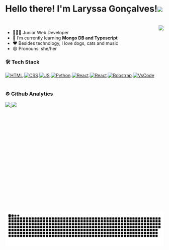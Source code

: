 <h1 align="left">Hello there! I'm Laryssa Gonçalves!<img src="https://raw.githubusercontent.com/kaueMarques/kaueMarques/master/hi.gif" width="28px"></h1>
<br>
<img align="right" height="590em" src="https://raw.githubusercontent.com/gist/laryssagoncalves/75a4a91b31b56cabcf586cff7f20a6d2/raw/944e663c16f925bbb758c071336d50985037ded3/githubcard.svg"/>

- 👩🏽‍💻 Junior Web Developer
- 🌱 I’m currently learning **Mongo DB and Typescript**
- ❤ Besides technology, I love dogs, cats and music
- 😄 Pronouns: she/her
 
 <h3 align="left">
    <a>🛠 Tech Stack</a>
</h3>
<div style="display: inline_block">
 <a href="https://github.com/laryssagoncalves">
  <img align="center" alt="HTML" title="HTML" src="https://img.shields.io/badge/HTML5-E34F26?style=for-the-badge&logo=html5&logoColor=white"/> 
  <img align="center" alt="CSS" title="CSS" src="https://img.shields.io/badge/CSS3-1572B6?style=for-the-badge&logo=css3&logoColor=white"/>
  <img align="center" alt="JS" title="JS" src="https://img.shields.io/badge/JavaScript-F7DF1E?style=for-the-badge&logo=javascript&logoColor=black"/>
  <img align="center" alt="Python" title="JS" src="https://img.shields.io/badge/Python-3776AB?style=for-the-badge&logo=python&logoColor=white"/>
  <img align="center" alt="React" title="JS" src="https://img.shields.io/badge/React-20232A?style=for-the-badge&logo=react&logoColor=61DAFB"/>
  <img align="center" alt="React" title="Jquery" src="https://img.shields.io/badge/jQuery-0769AD?style=for-the-badge&logo=jquery&logoColor=white"/>
  <img align="center" alt="Boostrap" title="Boostrap" src="https://img.shields.io/badge/Bootstrap-563D7C?style=for-the-badge&logo=bootstrap&logoColor=white"/>
  <img align="center" alt="VsCode" title="VsCode" src="https://img.shields.io/badge/Visual_Studio_Code-0078D4?style=for-the-badge&logo=visual%20studio%20code&logoColor=white"/>
  </a>
</div>
<br>
 
<h3 align="left">
    <a>⚙️ Github Analytics</a>
</h3>
 
<div style="display: inline_block">
  <a href="https://github.com/laryssagoncalves">
      <img width="400px" src="https://github-readme-stats.vercel.app/api?username=laryssagoncalves&show_icons=true&theme=panda&include_all_commits=true&count_private=true"/>
      <img width="400px" src="https://github-readme-stats.vercel.app/api/top-langs/?username=laryssagoncalves&layout=compact&langs_count=7&theme=panda"/>
  </a>
</div>
<br>

![Snake animation](https://github.com/laryssagoncalves/laryssagoncalves/blob/output/github-contribution-grid-snake.svg)



